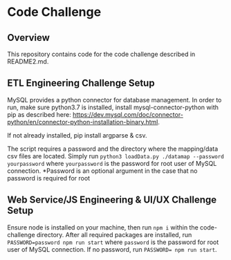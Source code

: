 # Code Challenge
## Overview

This repository contains code for the code challenge described in README2.md.

## ETL Engineering Challenge Setup
MySQL provides a python connector for database management.
In order to run, make sure python3.7 is installed, install mysql-connector-python with pip as described here: https://dev.mysql.com/doc/connector-python/en/connector-python-installation-binary.html.

If not already installed, pip install argparse & csv.

The script requires a password and the directory where the mapping/data csv files are located.
Simply run `python3 loadData.py ./datamap --password yourpassword` where `yourpassword` is the password for root user of MySQL connection.
*Password is an optional argument in the case that no password is required for root

## Web Service/JS Engineering & UI/UX Challenge Setup
Ensure node is installed on your machine, then run `npm i` within the code-challenge directory.
After all required packages are installed, run `PASSWORD=password npm run start` where `password` is the password for root user of MySQL connection. If no password, run `PASSWORD= npm run start`.
